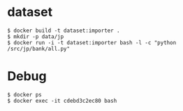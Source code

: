 # dataset

    $ docker build -t dataset:importer .
    $ mkdir -p data/jp
    $ docker run -i -t dataset:importer bash -l -c "python /src/jp/bank/all.py"


# Debug
    $ docker ps
    $ docker exec -it cdebd3c2ec80 bash